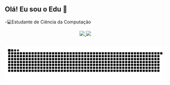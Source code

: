 ## Olá! Eu sou o Edu 👋

-💻Estudante de Ciência da Computação

<div align="center">
  <a href="https://github.com/EduAlves-Sousa">
  <img height="180em" src="https://github-readme-stats.vercel.app/api?username=EduAlves-Sousa&show_icons=true&theme=chartreuse-dark&include_all_commits=true&count_private=true"/>
  <img height="130em" src="https://github-readme-stats.vercel.app/api/top-langs/?username=EduAlves-Sousa&layout=compact&langs_count=7&theme=chartreuse-dark"/>
</div>
  
##
  
  ![Snake animation](https://github.com/EduAlves-Sousa/EduAlves-Sousa/blob/output/github-contribution-grid-snake.svg)
